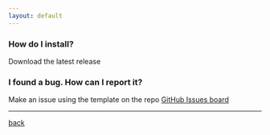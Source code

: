 ```yaml
---
layout: default
---
```


### How do I install?

Download the latest release

### I found a bug. How can I report it?

Make an issue using the template on the repo [GitHub Issues board](https://github.com/JoshLmao/ArtifactAPI.NET/issues)

* * *

[back](./../)
